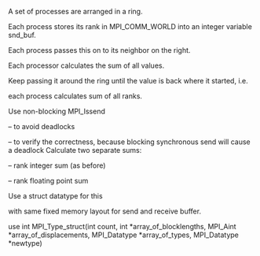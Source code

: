 A set of processes are arranged in a ring.

Each process stores its rank in MPI_COMM_WORLD into an integer variable snd_buf.

Each process passes this on to its neighbor on the right.

Each processor calculates the sum of all values.

Keep passing it around the ring until the value is back where it started, i.e.

each process calculates sum of all ranks.

Use non-blocking MPI_Issend

– to avoid deadlocks

– to verify the correctness, because blocking synchronous send will cause a deadlock
Calculate two separate sums:

–  rank integer sum (as before)

–  rank floating point sum

Use a struct datatype for this

with same fixed memory layout for send and receive buffer.

use int MPI_Type_struct(int count, int \*array_of_blocklengths, MPI_Aint \*array_of_displacements,   MPI_Datatype \*array_of_types, MPI_Datatype \*newtype)
